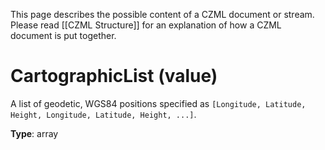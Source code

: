 This page describes the possible content of a CZML document or stream. Please read [[CZML Structure]] for an explanation of how a CZML document is put together.

# CartographicList (value)

A list of geodetic, WGS84 positions specified as `[Longitude, Latitude, Height, Longitude, Latitude, Height, ...]`.

**Type**: array

